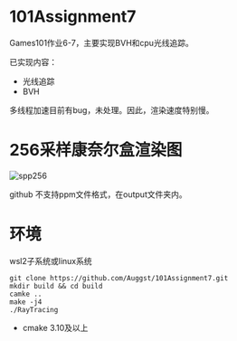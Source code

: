 # 101Assignment7

Games101作业6-7，主要实现BVH和cpu光线追踪。

已实现内容：
* 光线追踪
* BVH

多线程加速目前有bug，未处理。因此，渲染速度特别慢。

# 256采样康奈尔盒渲染图
![spp256](https://github.com/Auggst/101Assignment7/blob/main/output/spp256.ppm)

github 不支持ppm文件格式，在output文件夹内。

# 环境
wsl2子系统或linux系统
```
git clone https://github.com/Auggst/101Assignment7.git
mkdir build && cd build
camke ..
make -j4
./RayTracing
```


* cmake 3.10及以上
